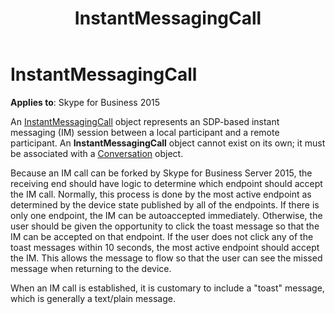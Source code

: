 ﻿---
title: InstantMessagingCall
TOCTitle: InstantMessagingCall
ms:assetid: e3b82993-177c-4c66-b801-b69f17e1e022
ms:mtpsurl: https://msdn.microsoft.com/library/Dn466023(v=office.16)
ms:contentKeyID: 65239959
ms.date: 07/27/2015
mtps_version: v=office.16
---

# InstantMessagingCall


**Applies to**: Skype for Business 2015

An [InstantMessagingCall](https://msdn.microsoft.com/library/hh161841\(v=office.16\)) object represents an SDP-based instant messaging (IM) session between a local participant and a remote participant. An **InstantMessagingCall** object cannot exist on its own; it must be associated with a [Conversation](https://msdn.microsoft.com/library/hh349224\(v=office.16\)) object.

Because an IM call can be forked by Skype for Business Server 2015, the receiving end should have logic to determine which endpoint should accept the IM call. Normally, this process is done by the most active endpoint as determined by the device state published by all of the endpoints. If there is only one endpoint, the IM can be autoaccepted immediately. Otherwise, the user should be given the opportunity to click the toast message so that the IM can be accepted on that endpoint. If the user does not click any of the toast messages within 10 seconds, the most active endpoint should accept the IM. This allows the message to flow so that the user can see the missed message when returning to the device.

When an IM call is established, it is customary to include a "toast" message, which is generally a text/plain message.

